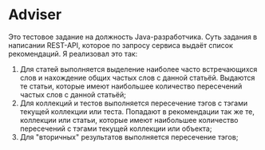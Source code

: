 <h1>Adviser</h1>
Это тестовое задание на должность Java-разработчика.
Суть задания в написании REST-API, которое по запросу
сервиса выдаёт список рекомендаций. Я реализовал это так:
<ol>
<li>
Для статей выполняется выделение наиболее часто встречающихся слов
и нахождение общих частых слов с данной статьёй. Выдаются те статьи, которые
имеют наибольшее количество пересечений частых слов с данной 
статьёй;
</li>
<li>
Для коллекций и тестов выполняется пересечение тэгов с тэгами текущей
коллекции или теста. Попадают в рекомендации так же те, коллекции
или статьи, которые имеют наибольшее количество пересечений с тэгами
текущей коллекции или объекта;
</li>
<li>
  Для "вторичных" результатов выполняется пересечение тэгов;
  </li>
</ol>
